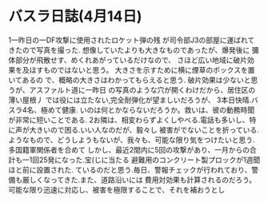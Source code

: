 # バスラ日誌(4月14日)

1一昨日の一DF攻撃に使用されたロケット弾の残
が司令部J3の部屋に運ばれてきたので写真を撮った.
想像していたよりも大きなものであったが、爆発後に
彌体部分が飛散せす、めくれあがっているだけなので、
さほど広い地域に破片効果を及ほすものではないと思う。
大きさを示すために横に煙草のポックスを置いてあるの
で、概略の大きさはわかってもらえると思う.
破片効果は少ないと思うが、アスファルト道に一昨日
の写真のような穴が開くわけだから、居住区の薄い屋根丿
では役には立たない,完全耐弾化が望ましいだろうが、
3本日快晴.バスラ4名、極めて健康.
いのは何とかならないだろうか。救いは、彼の動務時聞が非常に短いことである.
2お隣は、相変わらずよくしやべる.電話も多いし、特に声が大きいので困る.いい人なのだが、毅々し
被害がでないことを折っている.
ようなもので、どうしようもないが、我々も、可能な限り気をつけたいと思う.多国籍軍関係者を合めて
しかし、最近2間内に5回の攻撃があり、一月からの合計も一1回25発になった.宝(じに当たる
避難用のコンクリート製プロックが1週聞ほと前に設置された.
ているのだと思う.毎日、警報チェックが行われており、警備も厳しくなってきた.また、道路沿いには
費用対効果も計算されるのだろう。可能な限り迅速に対応し、被害を極限することで、それを補おうとし

